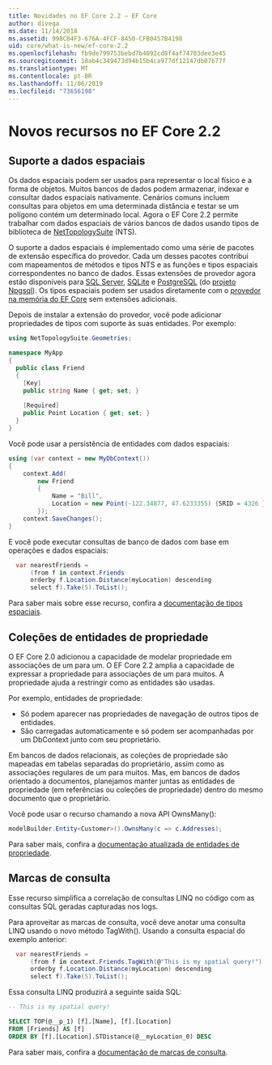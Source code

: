 ```yaml
---
title: Novidades no EF Core 2.2 – EF Core
author: divega
ms.date: 11/14/2018
ms.assetid: 998C04F3-676A-4FCF-8450-CFB0457B4198
uid: core/what-is-new/ef-core-2.2
ms.openlocfilehash: fb9de799753bebd7b4092cd8f4af74703dee3e45
ms.sourcegitcommit: 18ab4c349473d94b15b4ca977df12147db07b77f
ms.translationtype: MT
ms.contentlocale: pt-BR
ms.lasthandoff: 11/06/2019
ms.locfileid: "73656198"
---
```

# <a name="new-features-in-ef-core-22"></a>Novos recursos no EF Core 2.2

## <a name="spatial-data-support"></a>Suporte a dados espaciais

Os dados espaciais podem ser usados para representar o local físico e a forma de objetos.
Muitos bancos de dados podem armazenar, indexar e consultar dados espaciais nativamente.
Cenários comuns incluem consultas para objetos em uma determinada distância e testar se um polígono contém um determinado local.
Agora o EF Core 2.2 permite trabalhar com dados espaciais de vários bancos de dados usando tipos de biblioteca de [NetTopologySuite](https://github.com/NetTopologySuite/NetTopologySuite) (NTS).

O suporte a dados espaciais é implementado como uma série de pacotes de extensão específica do provedor.
Cada um desses pacotes contribui com mapeamentos de métodos e tipos NTS e as funções e tipos espaciais correspondentes no banco de dados.
Essas extensões de provedor agora estão disponíveis para [SQL Server](https://www.nuget.org/packages/Microsoft.EntityFrameworkCore.SqlServer.NetTopologySuite/), [SQLite](https://www.nuget.org/packages/Microsoft.EntityFrameworkCore.Sqlite.NetTopologySuite/) e [PostgreSQL](https://www.nuget.org/packages/Npgsql.EntityFrameworkCore.PostgreSQL.NetTopologySuite/) (do [projeto Npgsql](https://www.npgsql.org/)).
Os tipos espaciais podem ser usados diretamente com o [provedor na memória do EF Core](xref:core/providers/in-memory/index) sem extensões adicionais.

Depois de instalar a extensão do provedor, você pode adicionar propriedades de tipos com suporte às suas entidades. Por exemplo:

``` csharp
using NetTopologySuite.Geometries;

namespace MyApp
{
  public class Friend
  {
    [Key]
    public string Name { get; set; }
  
    [Required]
    public Point Location { get; set; }
  }
}
```

Você pode usar a persistência de entidades com dados espaciais:

``` csharp
using (var context = new MyDbContext())
{
    context.Add(
        new Friend
        {
            Name = "Bill",
            Location = new Point(-122.34877, 47.6233355) {SRID = 4326 }
        });
    context.SaveChanges();
}
```

E você pode executar consultas de banco de dados com base em operações e dados espaciais:

``` csharp
  var nearestFriends =
      (from f in context.Friends
      orderby f.Location.Distance(myLocation) descending
      select f).Take(5).ToList();
```

Para saber mais sobre esse recurso, confira a [documentação de tipos espaciais](xref:core/modeling/spatial).

## <a name="collections-of-owned-entities"></a>Coleções de entidades de propriedade

O EF Core 2.0 adicionou a capacidade de modelar propriedade em associações de um para um.
O EF Core 2.2 amplia a capacidade de expressar a propriedade para associações de um para muitos.
A propriedade ajuda a restringir como as entidades são usadas.

Por exemplo, entidades de propriedade:

- Só podem aparecer nas propriedades de navegação de outros tipos de entidades.
- São carregadas automaticamente e só podem ser acompanhadas por um DbContext junto com seu proprietário.

Em bancos de dados relacionais, as coleções de propriedade são mapeadas em tabelas separadas do proprietário, assim como as associações regulares de um para muitos.
Mas, em bancos de dados orientado a documentos, planejamos manter juntas as entidades de propriedade (em referências ou coleções de propriedade) dentro do mesmo documento que o proprietário.

Você pode usar o recurso chamando a nova API OwnsMany():

``` csharp
modelBuilder.Entity<Customer>().OwnsMany(c => c.Addresses);
```

Para saber mais, confira a [documentação atualizada de entidades de propriedade](xref:core/modeling/owned-entities#collections-of-owned-types).

## <a name="query-tags"></a>Marcas de consulta

Esse recurso simplifica a correlação de consultas LINQ no código com as consultas SQL geradas capturadas nos logs.

Para aproveitar as marcas de consulta, você deve anotar uma consulta LINQ usando o novo método TagWith().
Usando a consulta espacial do exemplo anterior:

``` csharp
  var nearestFriends =
      (from f in context.Friends.TagWith(@"This is my spatial query!")
      orderby f.Location.Distance(myLocation) descending
      select f).Take(5).ToList();
```

Essa consulta LINQ produzirá a seguinte saída SQL:

``` sql
-- This is my spatial query!

SELECT TOP(@__p_1) [f].[Name], [f].[Location]
FROM [Friends] AS [f]
ORDER BY [f].[Location].STDistance(@__myLocation_0) DESC
```

Para saber mais, confira a [documentação de marcas de consulta](xref:core/querying/tags).
